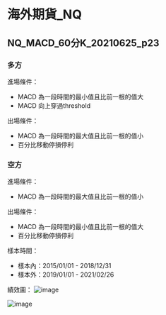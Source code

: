 # 海外期貨_NQ

## NQ_MACD_60分K_20210625_p23


### 多方
進場條件：
- MACD 為一段時間的最小值且比前一根的值大
- MACD 向上穿過threshold


出場條件：
- MACD 為一段時間的最大值且比前一根的值小
- 百分比移動停損停利

### 空方
進場條件：
- MACD 為一段時間的最大值且比前一根的值小

出場條件：
- MACD 為一段時間的最小值且比前一根的值大
- 百分比移動停損停利

樣本時間：
- 樣本內：2015/01/01 - 2018/12/31
- 樣本外：2019/01/01 - 2021/02/26

績效圖：
![image](/smartleo/NQ_MACD_60分K_20210625_p23/img/Drawdown.png)

![image](/smartleo/NQ_MACD_60分K_20210625_p23/img/Summary.png)
